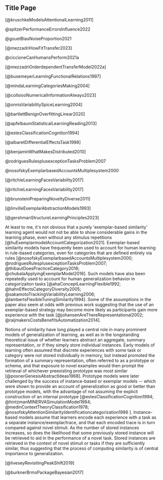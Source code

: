 ## Title Page

[@kruschkeModelsAttentionalLearning2011]


@spitzerPerformanceErrorsInfluence2022

@gouetBiasNoiseProportion2021

[@mezzadriHowFitTransfer2023]

@ciccioneCanHumansPerform2021a

[@mezzadriOrderdependentTransferModel2022a]

[@busemeyerLearningFunctionalRelations1997]

[@mindaLearningCategoriesMaking2004]

[@collsiooNumericalInformationAlways2023]

[@onnisVariabilitySpiceLearning2004]

[@bartlettBenignOverfittingLinear2020]

[@apfelbaumStatisticalLearningReading2013]

[@estesClassificationCognition1994]

[@albaretDifferentialEffectsTask1998]

[@benjaminWhatMakesDistributed2010]

@rodriguesRulesplusexceptionTasksProblem2007

@nosofskyExemplarbasedAccountsMultiplesystem2000

[@ritchieLearningFacesVariability2017]

[@ritchieLearningFacesVariability2017]

[@brunsteinPreparingNoveltyDiverse2011]


[@linvilleExemplarAbstractionModels1993]

[@gershmanStructureLearningPrinciples2023]

At least to me, it's not obvious that a purely 'exemplar-based similarity' learning agent would not not be able to show considerable gains in the learning phase, even without any stimulus repetitions [@huExemplarmodelAccountCategorization2021]. Exemplar-based similarity models have frequently been used to account for human learning in rule-based categories, even for categories that are defined entirely via rules
[@nosofskyExemplarbasedAccountsMultiplesystem2000; @rodriguesRulesplusexceptionTasksProblem2007; 
@thibautDoesPracticeCategory2018; 
@chubalaApplyingExemplarModel2016].
Such models have also been repeatedly used to account for human generalization behavior in categorizaiton tasks [@ahaConceptLearningFlexible1992; @hahnEffectsCategoryDiversity2005; @sakamotoTrackingVariabilityLearning2006; @lambertsFlexibleTuningSimilarity1994]. Some of the assumptions in the paper also seem at odds with previous work suggesting that the use of an exemplar-based strategy may become more likely as participants gain more experience with the task [@johansenAreThereRepresentational2002; @raijmakersCostsBenefitsAutomatization2014]. 


Notions of similarity have long played a central role in many prominent
models of generalization of learning, as well as in the longstanding
theoretical issue of whether learners abstract an aggregate, summary
representation, or if they simply store individual instances. Early
models of learning often assumed that discrete experiences with some
task or category were not stored individually in memory, but instead
promoted the formation of a summary representation, often referred to as
a prototype or schema, and that exposure to novel examples would then
prompt the retrieval of whichever preexisting prototype was most similar
[@posnerGenesisAbstractIdeas1968]. Prototype
models were later challenged by the success of instance-based or
exemplar models -- which were shown to provide an account of
generalization as good or better than prototype models, with the
advantage of not assuming the explicit construction of an internal
prototype [@estesClassificationCognition1994;
@hintzmanMINERVASimulationModel1984;
@medinContextTheoryClassification1978;
@nosofskyAttentionSimilarityIdentificationcategorization1986 ].
Instance-based models assume that learners encode each experience with a
task as a separate instance/exemplar/trace, and that each encoded trace
is in turn compared against novel stimuli. As the number of stored
instances increases, so does the likelihood that some previously stored
instance will be retrieved to aid in the performance of a novel task.
Stored instances are retrieved in the context of novel stimuli or tasks
if they are sufficiently similar, thus suggesting that the process of
computing similarity is of central importance to generalization.


[@liveseyRevisitingPeakShift2019]

[@burknerBrmsPackageBayesian2017]